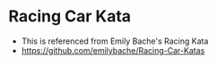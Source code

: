# Racing Car Kata
- This is referenced from Emily Bache's Racing Kata
- https://github.com/emilybache/Racing-Car-Katas
